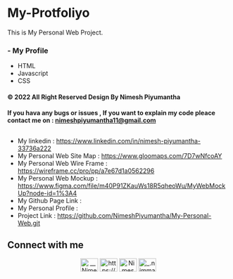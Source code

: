 # My-Protfoliyo
This is My Personal Web Project.

### - My Profile
* HTML
* Javascript
* CSS

#### © 2022  All Right Reserved Design By Nimesh Piyumantha
#### If you hava any bugs or issues , If you want to explain my code pleace contact me on : nimeshpiyumantha11@gmail.com

##

##

* My linkedin : https://www.linkedin.com/in/nimesh-piyumantha-33736a222
* My Personal Web Site Map : https://www.gloomaps.com/7D7wNfcoAY
* My Personal Web Wire Frame : https://wireframe.cc/pro/pp/a7e67d1a0562296
* My Personal Web Mockup : https://www.figma.com/file/m40P91ZKauWs18R5qheoWu/MyWebMockUp?node-id=1%3A4
* My Github Page Link :  
* My Personal Profile : 
* Project Link : https://github.com/NimeshPiyumantha/My-Personal-Web.git


##  Connect with me
<p align="center">
<a href="https://twitter.com/NPiyumantha60"><img align="center" src="https://raw.githubusercontent.com/rahuldkjain/github-profile-readme-generator/master/src/images/icons/Social/twitter.svg" alt="__NimeshPiyumantha__" height="30" width="40" /></a>
<a href="https://www.linkedin.com/in/nimesh-piyumantha-33736a222" target="blank"><img align="center" src="https://raw.githubusercontent.com/rahuldkjain/github-profile-readme-generator/master/src/images/icons/Social/linked-in-alt.svg" alt="https://www.linkedin.com/public-profile/settings?trk=d_flagship3_profile_self_view_public_profile" height="30" width="40" /></a>
<a href="https://www.facebook.com/profile.php?id=100025931563090" target="blank"><img align="center" src="https://raw.githubusercontent.com/rahuldkjain/github-profile-readme-generator/master/src/images/icons/Social/facebook.svg" alt="Nimesh Piyumantha" height="30" width="40" /></a>
<a href="https://www.instagram.com/_.nimmaa._/" target="blank"><img align="center" src="https://raw.githubusercontent.com/rahuldkjain/github-profile-readme-generator/master/src/images/icons/Social/instagram.svg" alt="_.nimmaa._" height="30" width="40" /></a>
</p>
